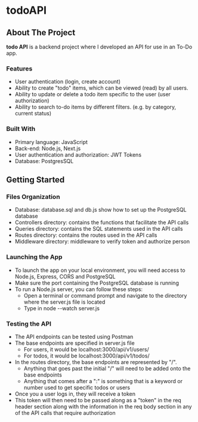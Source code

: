# todoAPI

<!-- ABOUT THE PROJECT -->

## About The Project

**todo API** is a backend project where I developed an API for use in an To-Do app.

### Features

- User authentication (login, create account)
- Ability to create "todo" items, which can be viewed (read) by all users.
- Ability to update or delete a todo item specific to the user (user authorization)
- Ability to search to-do items by different filters. (e.g. by category, current status)

### Built With

- Primary language: JavaScript
- Back-end: Node.js, Next.js
- User authentication and authorization: JWT Tokens
- Database: PostgresSQL

<!-- GETTING STARTED -->

## Getting Started

### Files Organization

- Database: database.sql and db.js show how to set up the PostgreSQL database
- Controllers directory: contains the functions that facilitate the API calls
- Queries directory: contains the SQL statements used in the API calls
- Routes directory: contains the routes used in the API calls
- Middleware directory: middleware to verify token and authorize person

### Launching the App

- To launch the app on your local environment, you will need access to Node.js, Express, CORS and PostgreSQL
- Make sure the port containing the PostgreSQL database is running
- To run a Node.js server, you can follow these steps:
  - Open a terminal or command prompt and navigate to the directory where the server.js file is located
  - Type in node --watch server.js

### Testing the API

- The API endpoints can be tested using Postman
- The base endpoints are specified in server.js file
  - For users, it would be localhost:3000/api/v1/users/
  - For todos, it would be localhost:3000/api/v1/todos/
- In the routes directory, the base endpoints are represented by "/".
  - Anything that goes past the initial "/" will need to be added onto the base endpoints
  - Anything that comes after a ":" is something that is a keyword or number used to get specific todos or users
- Once you a user logs in, they will receive a token
- This token will then need to be passed along as a "token" in the req header section along with the information in the req body section in any of the API calls that require authorization
